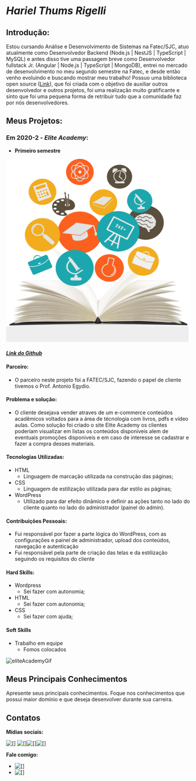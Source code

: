 # __***Hariel Thums Rigelli***__

## Introdução:

Estou cursando Análise e Desenvolvimento de Sistemas na Fatec/SJC, atuo atualmente como Desenvolvedor Backend (Node.js | NestJS | TypeScript | MySQL) e antes disso tive uma passagem breve como Desenvolvedor fullstack Jr. (Angular | Node.js | TypeScript | MongoDB), entrei no mercado de desenvolvimento no meu segundo semestre na Fatec, e desde então venho evoluindo e buscando mostrar meu trabalho!
Possuo uma biblioteca open source ([Link](https://www.npmjs.com/package/nestjs-prisma-querybuilder)), que foi criada com o objetivo de auxiliar outros desenvolvedor e outros projetos, foi uma realização muito gratificante e sinto que foi uma pequena forma de retribuir tudo que a comunidade faz por nós desenvolvedores.

## Meus Projetos:
 
### Em 2020-2 - ***Elite Academy***:
- **Primeiro semestre**

![eliteAcademyLogo](./utils/eliteAcademy.png)
#### ***[Link do Github](https://github.com/HarielThums/ProjetoIntegrador01)***

#### **Parceiro**:
- O parceiro neste projeto foi a FATEC/SJC, fazendo o papel de cliente tivemos o Prof. Antonio Egydio.

#### **Problema e solução**:
- O cliente desejava vender atraves de um e-commerce conteúdos acadêmicos voltados para a área de técnologia com livros, pdfs e vídeo aulas. Como solução foi criado o site Elite Academy os clientes poderiam visualizar em listas os conteúdos disponiveis alem de eventuais promoções disponiveis e em caso de interesse se cadastrar e fazer a compra desses materiais.

#### Tecnologias Utilizadas:

- HTML 
	- Linguagem de marcação utilizada na construção das páginas;
- CSS 
	- Linguagem de estilização utilizada para dar estilo as páginas;
- WordPress 
	- Utilizado para dar efeito dinâmico e definir as ações tanto no lado do cliente quanto no lado do administrador (painel do admin).

#### Contribuições Pessoais:

- Fui responsável por fazer a parte lógica do WordPress, com as configurações e painel de administrador, upload dos conteúdos, navegação e autenticação
- Fui responsável pela parte de criação das telas e da estilização seguindo os requisitos do cliente

#### Hard Skills:

- Wordpress 
	- Sei fazer com autonomia;
- HTML 
	- Sei fazer com autonomia;
- CSS 
	- Sei fazer com ajuda;


#### Soft Skills
- Trabalho em equipe
	- Fomos colocados 

![eliteAcademyGif](./utils/eliteAcademy.gif)


## Meus Principais Conhecimentos
Apresente seus principais conhecimentos. Foque nos conhecimentos que possui maior domínio e que deseja desenvolver durante sua carreira.

## Contatos
__Mídias sociais:__

[![[]](https://img.shields.io/badge/linkedin%20-%230077B5.svg?&style=for-the-badge&logo=linkedin&logoColor=white)](https://www.linkedin.com/in/hariel-thums/) [![[]](https://img.shields.io/badge/Facebook%20-%231877F2.svg?&style=for-the-badge&logo=Facebook&logoColor=white)](https://www.facebook.com/hariel.dtz)[![[]](https://img.shields.io/badge/gitlab-%23181717.svg?style=for-the-badge&logo=gitlab&logoColor=white)](https://gitlab.com/HarielThums)[![[]](https://img.shields.io/badge/gitlab-%23181717.svg?style=for-the-badge&logo=github&logoColor=white)](https://github.com/HarielThums)

__Fale comigo:__
- [![[]](https://img.shields.io/badge/WhatsApp-25D366?style=for-the-badge&logo=whatsapp&logoColor=white)](https://api.whatsapp.com/send?phone=5512996219221)
- [![[]](https://img.shields.io/badge/Gmail-D14836?style=for-the-badge&logo=gmail&logoColor=white)](mailto:hariel@hotmail.com)
